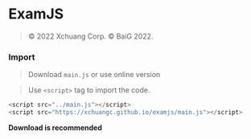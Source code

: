 # ExamJS

> &copy; 2022 Xchuang Corp.
> &copy; BaiG 2022.

### Import

> Download `main.js` or use online version

> Use `<script>` tag to import the code.

```js
<script src="../main.js"></script>
<script src="https://xchuangc.github.io/examjs/main.js"></script>
```

**Download is recommended**
